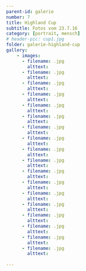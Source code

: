 ```yaml
---
parent-id: galerie
number: 7
title: Highland Cup
subtitle: Fotos vom 23.7.16
category: [portrait, mensch]
# header-pic: cup1.jpg
folder: galerie-highland-cup
gallery:
    - images:
      - filename: .jpg
        alttext: 
      - filename: .jpg
        alttext: 
      - filename: .jpg
        alttext: 
      - filename: .jpg
        alttext: 
      - filename: .jpg
        alttext: 
      - filename: .jpg
        alttext: 
      - filename: .jpg
        alttext: 
      - filename: .jpg
        alttext: 
      - filename: .jpg
        alttext: 
      - filename: .jpg
        alttext: 
      - filename: .jpg
        alttext: 
      - filename: .jpg
        alttext: 
      - filename: .jpg
        alttext: 
      - filename: .jpg
        alttext: 
      - filename: .jpg
        alttext: 
      - filename: .jpg
        alttext:     
      - filename: .jpg
        alttext: 
      - filename: .jpg
        alttext: 
        
---
```

<!-- beschreibender Text hier -->
